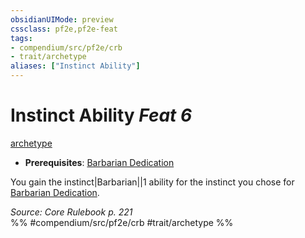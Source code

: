 ```yaml
---
obsidianUIMode: preview
cssclass: pf2e,pf2e-feat
tags:
- compendium/src/pf2e/crb
- trait/archetype
aliases: ["Instinct Ability"]
---
```

# Instinct Ability  *Feat 6*  
[archetype](../../rules/traits/archetype.md)  

- **Prerequisites**: [Barbarian Dedication](barbarian-dedication.md)

You gain the instinct|Barbarian||1 ability for the instinct you chose for [Barbarian Dedication](barbarian-dedication.md).

*Source: Core Rulebook p. 221*  
%% #compendium/src/pf2e/crb #trait/archetype %%